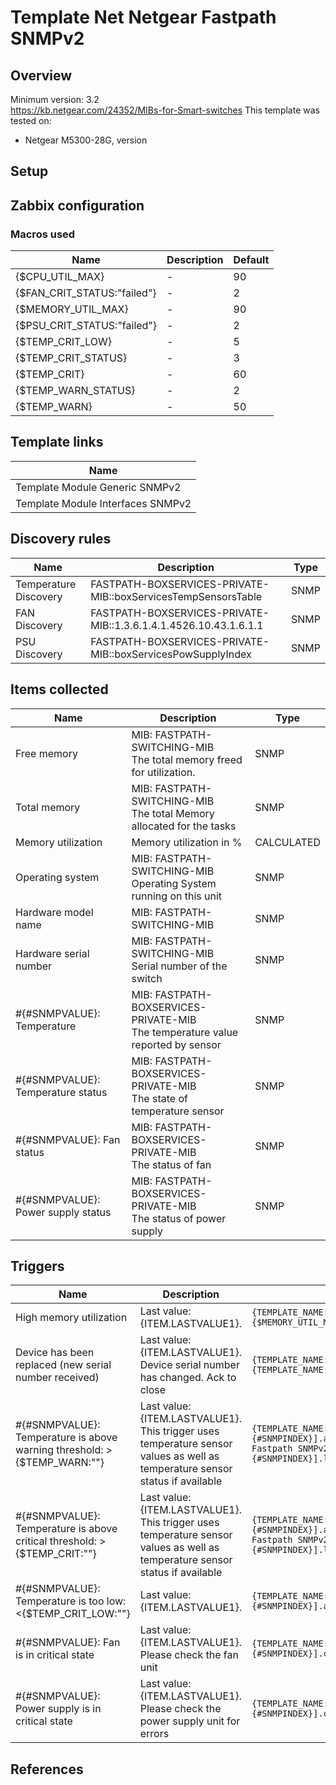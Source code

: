 
# Template Net Netgear Fastpath SNMPv2

## Overview

Minimum version: 3.2  
https://kb.netgear.com/24352/MIBs-for-Smart-switches
This template was tested on:

- Netgear M5300-28G, version 

## Setup


## Zabbix configuration


### Macros used

|Name|Description|Default|
|----|-----------|-------|
|{$CPU_UTIL_MAX}|-|90|
|{$FAN_CRIT_STATUS:"failed"}|-|2|
|{$MEMORY_UTIL_MAX}|-|90|
|{$PSU_CRIT_STATUS:"failed"}|-|2|
|{$TEMP_CRIT_LOW}|-|5|
|{$TEMP_CRIT_STATUS}|-|3|
|{$TEMP_CRIT}|-|60|
|{$TEMP_WARN_STATUS}|-|2|
|{$TEMP_WARN}|-|50|

## Template links

|Name|
|----|
|Template Module Generic SNMPv2|
|Template Module Interfaces SNMPv2|

## Discovery rules

|Name|Description|Type|
|----|-----------|----|
|Temperature Discovery|FASTPATH-BOXSERVICES-PRIVATE-MIB::boxServicesTempSensorsTable|SNMP|
|FAN Discovery|FASTPATH-BOXSERVICES-PRIVATE-MIB::1.3.6.1.4.1.4526.10.43.1.6.1.1|SNMP|
|PSU Discovery|FASTPATH-BOXSERVICES-PRIVATE-MIB::boxServicesPowSupplyIndex|SNMP|

## Items collected

|Name|Description|Type|
|----|-----------|----|
|Free memory|MIB: FASTPATH-SWITCHING-MIB</br>The total memory freed for utilization.|SNMP|
|Total memory|MIB: FASTPATH-SWITCHING-MIB</br>The total Memory allocated for the tasks|SNMP|
|Memory utilization|Memory utilization in %|CALCULATED|
|Operating system|MIB: FASTPATH-SWITCHING-MIB</br>Operating System running on this unit|SNMP|
|Hardware model name|MIB: FASTPATH-SWITCHING-MIB</br>|SNMP|
|Hardware serial number|MIB: FASTPATH-SWITCHING-MIB</br>Serial number of the switch|SNMP|
|#{#SNMPVALUE}: Temperature|MIB: FASTPATH-BOXSERVICES-PRIVATE-MIB</br>The temperature value reported by sensor|SNMP|
|#{#SNMPVALUE}: Temperature status|MIB: FASTPATH-BOXSERVICES-PRIVATE-MIB</br>The state of temperature sensor|SNMP|
|#{#SNMPVALUE}: Fan status|MIB: FASTPATH-BOXSERVICES-PRIVATE-MIB</br>The status of fan|SNMP|
|#{#SNMPVALUE}: Power supply status|MIB: FASTPATH-BOXSERVICES-PRIVATE-MIB</br>The status of power supply|SNMP|


## Triggers

|Name|Description|Expression|
|----|-----------|----|
|High memory utilization|Last value: {ITEM.LASTVALUE1}.|`{TEMPLATE_NAME:vm.memory.pused[memoryUsedPercentage.0].avg(5m)}>{$MEMORY_UTIL_MAX}`|
|Device has been replaced (new serial number received)|Last value: {ITEM.LASTVALUE1}.</br>Device serial number has changed. Ack to close|`{TEMPLATE_NAME:system.hw.serialnumber.diff()}=1 and {TEMPLATE_NAME:system.hw.serialnumber.strlen()}>0`|
|#{#SNMPVALUE}: Temperature is above warning threshold: >{$TEMP_WARN:""}|Last value: {ITEM.LASTVALUE1}.</br>This trigger uses temperature sensor values as well as temperature sensor status if available|`{TEMPLATE_NAME:sensor.temp.value[boxServicesTempSensorTemperature.{#SNMPINDEX}].avg(5m)}>{$TEMP_WARN:""} or {Template Net Netgear Fastpath SNMPv2:sensor.temp.status[boxServicesTempSensorState.{#SNMPINDEX}].last(0)}={$TEMP_WARN_STATUS}`|
|#{#SNMPVALUE}: Temperature is above critical threshold: >{$TEMP_CRIT:""}|Last value: {ITEM.LASTVALUE1}.</br>This trigger uses temperature sensor values as well as temperature sensor status if available|`{TEMPLATE_NAME:sensor.temp.value[boxServicesTempSensorTemperature.{#SNMPINDEX}].avg(5m)}>{$TEMP_CRIT:""} or {Template Net Netgear Fastpath SNMPv2:sensor.temp.status[boxServicesTempSensorState.{#SNMPINDEX}].last(0)}={$TEMP_CRIT_STATUS}`|
|#{#SNMPVALUE}: Temperature is too low: <{$TEMP_CRIT_LOW:""}|Last value: {ITEM.LASTVALUE1}.|`{TEMPLATE_NAME:sensor.temp.value[boxServicesTempSensorTemperature.{#SNMPINDEX}].avg(5m)}<{$TEMP_CRIT_LOW:""}`|
|#{#SNMPVALUE}: Fan is in critical state|Last value: {ITEM.LASTVALUE1}.</br>Please check the fan unit|`{TEMPLATE_NAME:sensor.fan.status[boxServicesFanItemState.{#SNMPINDEX}].count(#1,{$FAN_CRIT_STATUS:"failed"},eq)}=1`|
|#{#SNMPVALUE}: Power supply is in critical state|Last value: {ITEM.LASTVALUE1}.</br>Please check the power supply unit for errors|`{TEMPLATE_NAME:sensor.psu.status[boxServicesPowSupplyItemState.{#SNMPINDEX}].count(#1,{$PSU_CRIT_STATUS:"failed"},eq)}=1`|

## References

